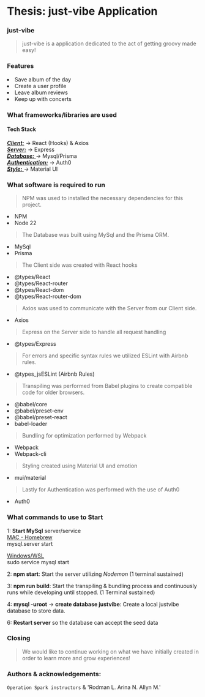 # Thesis: just-vibe Application

### just-vibe

> just-vibe is a application dedicated to the act of getting groovy made easy!

### Features

<li>Save album of the day
<li>Create a user profile
<li>Leave album reviews
<li>Keep up with concerts

### What frameworks/libraries are used

#### Tech Stack

<ins>_**Client:**_</ins> -> React (Hooks) & Axios\
<ins>
_**Server:**_</ins> -> Express\
<ins>
_**Database:**_ </ins>-> Mysql/Prisma\
<ins>
_**Authentication:**_</ins> -> Auth0 \
<ins>
_**Style:**_ </ins>-> Material UI

### What software is required to run

> NPM was used to installed the necessary dependencies for this project.

<li> NPM
<li> Node 22

> The Database was built using MySql and the Prisma ORM.

<li> MySql
<li> Prisma

> The Client side was created with React hooks

<li> @types/React
<li> @types/React-router
<li> @types/React-dom
<li> @types/React-router-dom

> Axios was used to communicate with the Server from our Client side.

<li> Axios

> Express on the Server side to handle all request handling

<li> @types/Express

> For errors and specific syntax rules we utilized ESLint with Airbnb rules.

<li> @types_jsESLint (Airbnb Rules)

> Transpiling was performed from Babel plugins to create compatible code for older browsers.

<li>@babel/core
<li>@babel/preset-env
<li>@babel/preset-react
<li>babel-loader

> Bundling for optimization performed by Webpack

<li> Webpack
<li> Webpack-cli

> Styling created using Material UI and emotion

<li>mui/material

> Lastly for Authentication was performed with the use of Auth0

<li> Auth0

### What commands to use to Start

1: **Start MySql** server/service\
<ins>MAC - Homebrew</ins>\
mysql.server start

<ins>Windows/WSL</ins>\
sudo service mysql start

2: **npm start**: Start the server utilizing _Nodemon_ (1 terminal sustained)

3: **npm run build**: Start the transpiling & bundling process and continuously runs while developing until stopped. (1 Terminal sustained)

4: **mysql -uroot** -> **create database justvibe**: Create a local justvibe database to store data.

6: **Restart server** so the database can accept the seed data

### Closing

> We would like to continue working on what we have initially created in order to learn more and grow experiences!

### Authors & acknowledgements:

`Operation Spark instructors` & 'Rodman L. Arina N. Allyn M.'
